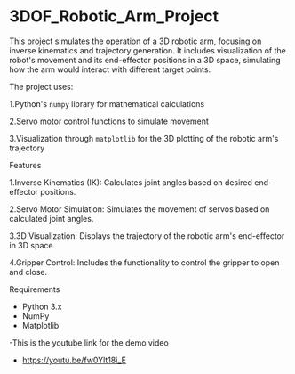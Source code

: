 # 3DOF_Robotic_Arm_Project

This project simulates the operation of a 3D robotic arm, focusing on inverse kinematics and trajectory generation. It includes visualization of the robot's movement and its end-effector positions in a 3D space, simulating how the arm would interact with different target points.

The project uses:

1.Python's `numpy` library for mathematical calculations

2.Servo motor control functions to simulate movement

3.Visualization through `matplotlib` for the 3D plotting of the robotic arm's trajectory

Features

1.Inverse Kinematics (IK): Calculates joint angles based on desired end-effector positions.

2.Servo Motor Simulation: Simulates the movement of servos based on calculated joint angles.

3.3D Visualization: Displays the trajectory of the robotic arm's end-effector in 3D space.

4.Gripper Control: Includes the functionality to control the gripper to open and close.

Requirements
- Python 3.x
- NumPy
- Matplotlib

-This is the youtube link for the demo video
- https://youtu.be/fw0Ylt18i_E
